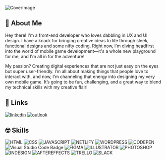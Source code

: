 ![CoverImage](/workspaces/sagenorton/assests/cover-image.jpg)


## 🥳 About Me
Hey there! I'm a front-end developer who loves dabbling in UX and UI design. I have a knack for bringing creative ideas to life through sleek, functional designs and some nifty coding. Right now, I'm diving headfirst into the world of mobile game development—it's a whole new playground for me, and I'm all in for the adventure!

My passion? Creating digital experiences that are not just easy on the eyes but super user-friendly. I’m all about making things that people love to interact with, and now, I'm channeling that energy into designing my very own mobile game. It’s going to be fun, challenging, and a great way to blend my technical skills with my creative flair!


## 🤗 Links
<!-- [![portfolio](https://img.shields.io/badge/my_portfolio-000?style=for-the-badge&logo=ko-fi&logoColor=white)](https://codedcat.com/) -->
[![linkedin](https://img.shields.io/badge/linkedin-0A66C2?style=for-the-badge&logo=linkedin&logoColor=white)](https://www.linkedin.com/sagenorton)
[![outlook](https://img.shields.io/badge/Microsoft_Outlook-0078D4?style=for-the-badge&logo=microsoft-outlook&logoColor=white)](prplsage@outlook.com)


## 🤓 Skills

![HTML](https://img.shields.io/badge/HTML5-E34F26?style=for-the-badge&logo=html5&logoColor=white)
![CSS](https://img.shields.io/badge/CSS3-1572B6?style=for-the-badge&logo=css3&logoColor=white)
![JAVASCRIPT](https://img.shields.io/badge/JavaScript-F7DF1E?style=for-the-badge&logo=javascript&logoColor=black)
![NETLIFY](https://img.shields.io/badge/Netlify-00C7B7?style=for-the-badge&logo=netlify&logoColor=white)
![WORDPRESS](https://img.shields.io/badge/Wordpress-21759B?style=for-the-badge&logo=wordpress&logoColor=white)
![CODEPEN](https://img.shields.io/badge/CodePen-000?logo=codepen&logoColor=fff&style=for-the-badge)
![Visual Studio Code Badge](https://img.shields.io/badge/Visual%20Studio%20Code-007ACC?logo=visualstudiocode&logoColor=fff&style=for-the-badge)
![FIGMA](https://img.shields.io/badge/Figma-F24E1E?style=for-the-badge&logo=figma&logoColor=white)
![ILLUSTRATOR](https://img.shields.io/badge/Adobe%20Illustrator-FF9A00?style=for-the-badge&logo=adobe%20illustrator&logoColor=white)
![PHOTOSHOP](https://img.shields.io/badge/Adobe%20Photoshop-31A8FF?style=for-the-badge&logo=Adobe%20Photoshop&logoColor=black)
![INDESIGN](https://img.shields.io/badge/Adobe%20InDesign-FF3366?style=for-the-badge&logo=Adobe%20InDesign&logoColor=white)
![AFTEREFFECTS](https://img.shields.io/badge/Adobe%20after%20affects-CF96FD?style=for-the-badge&logo=Adobe%20after%20effects&logoColor=393665)
![TRELLO](https://img.shields.io/badge/Trello-0052CC?style=for-the-badge&logo=trello&logoColor=white)
![SLACK](https://img.shields.io/badge/Slack-4A154B?style=for-the-badge&logo=slack&logoColor=white)



<!-- ## 😎 My Guilty Pleasures

#### INTERESTS
![Static Badge](https://img.shields.io/badge/%F0%9F%8E%AC-HORROR_MOVIES-red)
![Static Badge](https://img.shields.io/badge/%F0%9F%8E%AE-VIDEO_GAMES-blue)
![Static Badge](https://img.shields.io/badge/%F0%9F%A7%A9-PUZZLES-lightgreen)
![Static Badge](https://img.shields.io/badge/%F0%9F%8E%B2-BOARD_GAMES-lightgrey)
![Static Badge](https://img.shields.io/badge/%F0%9F%8E%B6-MUSIC-green)
![Static Badge](https://img.shields.io/badge/%F0%9F%90%B1-CATS-orange)
![Static Badge](https://img.shields.io/badge/%F0%9F%93%9A-READING-darkblue)
![Static Badge](https://img.shields.io/badge/%F0%9F%8E%A8-ART-purple)
![Static Badge](https://img.shields.io/badge/%F0%9F%95%B7%EF%B8%8F-TARANTULAS-darkred)


#### GAMING
![Nintendo Badge](https://img.shields.io/badge/Nintendo-E60012?logo=nintendo&logoColor=fff&style=for-the-badge)
![Nintendo GameCube Badge](https://img.shields.io/badge/Nintendo%20GameCube-6A5FBB?logo=nintendogamecube&logoColor=fff&style=for-the-badge)
![Nintendo Switch Badge](https://img.shields.io/badge/Nintendo%20Switch-E60012?logo=nintendoswitch&logoColor=fff&style=for-the-badge)
![Pokémon Badge](https://img.shields.io/badge/Pok%C3%A9mon-FFCB05?logo=pokemon&logoColor=000&style=for-the-badge)
![Sega Badge](https://img.shields.io/badge/Sega-0089CF?logo=sega&logoColor=fff&style=for-the-badge)
![PlayStation Badge](https://img.shields.io/badge/PlayStation-003791?logo=playstation&logoColor=fff&style=for-the-badge)
![Oculus Badge](https://img.shields.io/badge/Oculus-1C1E20?logo=oculus&logoColor=fff&style=for-the-badge)

#### FOOD & DRINK
![Static Badge](https://img.shields.io/badge/%F0%9F%8D%9D-PASTA-beige)
![Static Badge](https://img.shields.io/badge/%F0%9F%8D%A3-SUSHI-pink)
![Static Badge](https://img.shields.io/badge/%F0%9F%A7%80-CHEESE-yellow)
![Static Badge](https://img.shields.io/badge/%F0%9F%8D%AC-CANDY-lightblue)
![Static Badge](https://img.shields.io/badge/%E2%98%95%EF%B8%8F-COFFEE-black)
![Static Badge](https://img.shields.io/badge/%F0%9F%8D%BA-BEER-gold)
![Static Badge](https://img.shields.io/badge/%F0%9F%A5%83-WHISKEY-brown)








 -->
